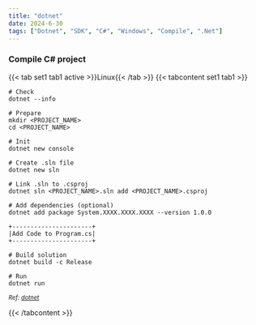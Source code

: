 ```yaml
---
title: "dotnet"
date: 2024-6-30
tags: ["Dotnet", "SDK", "C#", "Windows", "Compile", ".Net"]
---
```


### Compile C# project

{{< tab set1 tab1 active >}}Linux{{< /tab >}}
{{< tabcontent set1 tab1 >}}

```console
# Check
dotnet --info
```

```console
# Prepare
mkdir <PROJECT_NAME>
cd <PROJECT_NAME>
```

```console
# Init
dotnet new console
```

```console
# Create .sln file
dotnet new sln
```

```console
# Link .sln to .csproj
dotnet sln <PROJECT_NAME>.sln add <PROJECT_NAME>.csproj 
```

```console
# Add dependencies (optional)
dotnet add package System.XXXX.XXXX.XXXX --version 1.0.0
```

```
+----------------------+
|Add Code to Program.cs|
+----------------------+
```

```console
# Build solution
dotnet build -c Release
```

```console
# Run
dotnet run
```

<small>*Ref: [dotnet](https://dotnet.microsoft.com/en-us/download/dotnet/7.0)*</small>

{{< /tabcontent >}}

